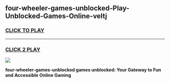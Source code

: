 
## four-wheeler-games-unblocked-Play-Unblocked-Games-Online-veltj
<h3>
<a href="https://premium76.site?title=four-wheeler-games-unblocked&ref=25A">CLICK TO PLAY</a></h3>
<hr>

<h3>
<a href="https://premium76.site?title=four-wheeler-games-unblocked&ref=25A">CLICK 2 PLAY</a>
  
</h3>

<a href="https://premium76.site?title=four-wheeler-games-unblocked&ref=25A"><img src="https://clearcache.store/games.png"></a>


**four-wheeler-games-unblocked games unblocked: Your Gateway to Fun and Accessible Online Gaming**
